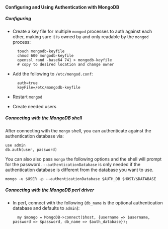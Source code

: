 #### Configuring and Using Authentication with MongoDB

##### Configuring

* Create a key file for multiple `mongod` processes to auth against each other,
  making sure it is owned by and only readable by the `mongod` process:

        touch mongodb-keyfile
        chmod 600 mongodb-keyfile
        openssl rand -base64 741 > mongodb-keyfile
        # copy to desired location and change owner

* Add the following to `/etc/mongod.conf`:

        auth=true
        keyFile=/etc/mongodb-keyfile

* Restart `mongod`

* Create needed users

##### Connecting with the MongoDB shell

After connecting with the `mongo` shell, you can authenticate against the
authentication database via:

    use admin
    db.auth(user, password)

You can also also pass `mongo` the following options and the shell will prompt
for the password. `--authenticationDatabase` is only needed if the
authentication database is different from the database you want to use.

    mongo -u $USER -p --authenticationDatabase $AUTH_DB $HOST/$DATABASE

##### Connecting with the MongoDB perl driver

* In perl, connect with the following (`db_name` is the optional authentication
  database and defaults to `admin`):

        my $mongo = MongoDB->connect($host, {username => $username, password => $password, db_name => $auth_database});
